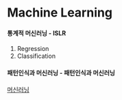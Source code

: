 # Machine Learning

#### 통계적 머신러닝 - ISLR
  1. Regression
  2. Classification

#### 패턴인식과 머신러닝 - 패턴인식과 머신러닝



[머신러닝](https://wikidocs.net/4694#k-means-for-a-later-purpose)
